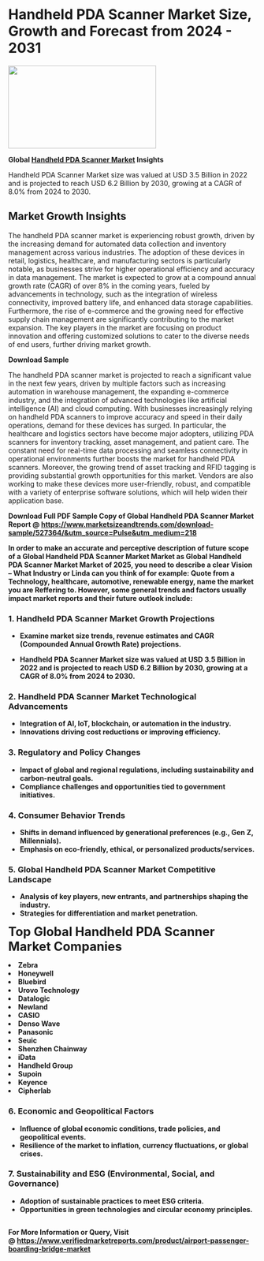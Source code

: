 <H1>Handheld PDA Scanner Market Size, Growth and Forecast from 2024 - 2031</H1><img class="aligncenter size-medium wp-image-584254" src="https://thirdeyenews.in/wp-content/uploads/2024/09/Global-Market-Research-300x168.jpeg" alt="" width="300" height="168" /><p><strong>Global&nbsp;<a href="https://www.marketsizeandtrends.com/download-sample/527364/&amp;utm_source=Pulse&amp;utm_medium=218">Handheld PDA Scanner Market</a> Insights</strong></p><p>Handheld PDA Scanner Market size was valued at USD 3.5 Billion in 2022 and is projected to reach USD 6.2 Billion by 2030, growing at a CAGR of 8.0% from 2024 to 2030.</p><p><h2>Market Growth Insights</h2> <p>The handheld PDA scanner market is experiencing robust growth, driven by the increasing demand for automated data collection and inventory management across various industries. The adoption of these devices in retail, logistics, healthcare, and manufacturing sectors is particularly notable, as businesses strive for higher operational efficiency and accuracy in data management. The market is expected to grow at a compound annual growth rate (CAGR) of over 8% in the coming years, fueled by advancements in technology, such as the integration of wireless connectivity, improved battery life, and enhanced data storage capabilities. Furthermore, the rise of e-commerce and the growing need for effective supply chain management are significantly contributing to the market expansion. The key players in the market are focusing on product innovation and offering customized solutions to cater to the diverse needs of end users, further driving market growth.</p> <p><strong>Download Sample</strong></p> <p>The handheld PDA scanner market is projected to reach a significant value in the next few years, driven by multiple factors such as increasing automation in warehouse management, the expanding e-commerce industry, and the integration of advanced technologies like artificial intelligence (AI) and cloud computing. With businesses increasingly relying on handheld PDA scanners to improve accuracy and speed in their daily operations, demand for these devices has surged. In particular, the healthcare and logistics sectors have become major adopters, utilizing PDA scanners for inventory tracking, asset management, and patient care. The constant need for real-time data processing and seamless connectivity in operational environments further boosts the market for handheld PDA scanners. Moreover, the growing trend of asset tracking and RFID tagging is providing substantial growth opportunities for this market. Vendors are also working to make these devices more user-friendly, robust, and compatible with a variety of enterprise software solutions, which will help widen their application base. <p><strong></p><p><span class=""><strong>Download Full PDF Sample Copy of Global Handheld PDA Scanner Market Report</strong> @ <a href="https://www.marketsizeandtrends.com/download-sample/527364/&amp;utm_source=Pulse&amp;utm_medium=218" target="_blank">https://www.marketsizeandtrends.com/download-sample/527364/&amp;utm_source=Pulse&amp;utm_medium=218</a></span></p><p>In order to make an accurate and perceptive description of future scope of a Global&nbsp;Handheld PDA Scanner Market Market as Global&nbsp;Handheld PDA Scanner Market Market of 2025, you need to describe a clear Vision &ndash; What Industry or Linda can you think of for example: Quote from a Technology, healthcare, automotive, renewable energy, name the market you are Reffering to. However, some general trends and factors usually impact market reports and their future outlook include:</p><h3>1.&nbsp;<strong>Handheld PDA Scanner Market Growth Projections</strong></h3><ul><li>Examine market size trends, revenue estimates and CAGR (Compounded Annual Growth Rate) projections.</li><li><p>Handheld PDA Scanner Market size was valued at USD 3.5 Billion in 2022 and is projected to reach USD 6.2 Billion by 2030, growing at a CAGR of 8.0% from 2024 to 2030.</p></li></ul><h3>2.&nbsp;<strong>Handheld PDA Scanner Market Technological Advancements</strong></h3><ul><li>Integration of AI, IoT, blockchain, or automation in the industry.</li><li>Innovations driving cost reductions or improving efficiency.</li></ul><h3>3.&nbsp;<strong>Regulatory and Policy Changes</strong></h3><ul><li>Impact of global and regional regulations, including sustainability and carbon-neutral goals.</li><li>Compliance challenges and opportunities tied to government initiatives.</li></ul><h3>4.&nbsp;<strong>Consumer Behavior Trends</strong></h3><ul><li>Shifts in demand influenced by generational preferences (e.g., Gen Z, Millennials).</li><li>Emphasis on eco-friendly, ethical, or personalized products/services.</li></ul><h3>5.&nbsp;<strong>Global Handheld PDA Scanner Market Competitive Landscape</strong></h3><ul><li>Analysis of key players, new entrants, and partnerships shaping the industry.</li><li>Strategies for differentiation and market penetration.</li></ul><p data-pm-slice="1 1 []"><span style="color: inherit; font-family: inherit; font-size: 25px;">Top Global Handheld PDA Scanner Market Companies</span></p><div class="" data-test-id=""><p><li>Zebra</li><li> Honeywell</li><li> Bluebird</li><li> Urovo Technology</li><li> Datalogic</li><li> Newland</li><li> CASIO</li><li> Denso Wave</li><li> Panasonic</li><li> Seuic</li><li> Shenzhen Chainway</li><li> iData</li><li> Handheld Group</li><li> Supoin</li><li> Keyence</li><li> Cipherlab</li></p></div><h3>6.&nbsp;<strong>Economic and Geopolitical Factors</strong></h3><ul><li>Influence of global economic conditions, trade policies, and geopolitical events.</li><li>Resilience of the market to inflation, currency fluctuations, or global crises.</li></ul><h3>7.&nbsp;<strong>Sustainability and ESG (Environmental, Social, and Governance)</strong></h3><ul><li>Adoption of sustainable practices to meet ESG criteria.</li><li>Opportunities in green technologies and circular economy principles.</li></ul><h2><strong style="font-size: 14px;">For More Information or Query, Visit @&nbsp;</strong><a style="background-color: #ffffff; font-size: 14px;" href="https://www.marketsizeandtrends.com/report/handheld-pda-scanner-market/" target="_blank">https://www.verifiedmarketreports.com/product/airport-passenger-boarding-bridge-market</a></h2>
